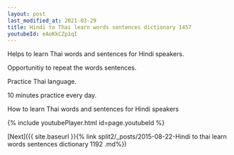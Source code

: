 ```yaml
---
layout: post
last_modified_at: 2021-03-29
title: Hindi to Thai learn words sentences dictionary 1457 
youtubeId: eAoKkCZp1qI
---
```

 
 
Helps to learn Thai words and sentences for Hindi speakers.

Opportunitiy to repeat the words sentences. 

Practice Thai language. 
 
10 minutes practice every day. 
 
How to learn Thai words and sentences for Hindi speakers 
 
{% include youtubePlayer.html id=page.youtubeId %}
 
 
[Next]({{ site.baseurl }}{% link  split2/_posts/2015-08-22-Hindi to thai learn words sentences dictionary 1192 .md%})
 
